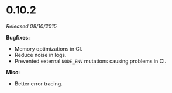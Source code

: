 # 0.10.2

*Released 08/10/2015*

**Bugfixes:**

- Memory optimizations in CI.
- Reduce noise in logs.
- Prevented external `NODE_ENV` mutations causing problems in CI.

**Misc:**

- Better error tracing.
